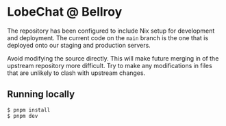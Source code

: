 # LobeChat @ Bellroy

The repository has been configured to include Nix setup for development and deployment. The current code on the `main` branch is the one that is deployed
onto our staging and production servers.

Avoid modifying the source directly. This will make future merging in of the upstream repository more difficult. Try to make any modifications in files that are unlikely to clash with upstream changes.

## Running locally

```
$ pnpm install
$ pnpm dev
```
